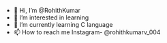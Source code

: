 - 👋 Hi, I’m @RohithKumar
- 👀 I’m interested in learning
- 🌱 I’m currently learning C language
- 📫 How to reach me Instagram- @rohithkumarv_004

<!---
RohithKumar-leo/RohithKumar-leo is a ✨ special ✨ repository because its `README.md` (this file) appears on your GitHub profile.
You can click the Preview link to take a look at your changes.
--->
